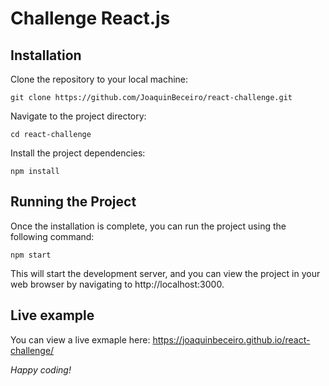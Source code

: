 # Challenge React.js 

## Installation
Clone the repository to your local machine:

```
git clone https://github.com/JoaquinBeceiro/react-challenge.git
```

Navigate to the project directory:

```
cd react-challenge
```

Install the project dependencies:

```
npm install
```

## Running the Project

Once the installation is complete, you can run the project using the following command:

```
npm start
```

This will start the development server, and you can view the project in your web browser by navigating to http://localhost:3000.


## Live example
You can view a live exmaple here:
https://joaquinbeceiro.github.io/react-challenge/

*Happy coding!*